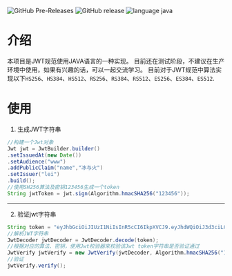 ![GitHub Pre-Releases](https://img.shields.io/github/downloads-pre/leijinjun/jwt-lei2j/0.9.0/total.svg?color=%2349C31B)
![GitHub release](https://img.shields.io/github/release-pre/leijinjun/jwt-lei2j.svg?color=%231182C3)
![language java](https://img.shields.io/badge/language-java-be864f.svg)
# 介绍
本项目是JWT规范使用JAVA语言的一种实现。
目前还在测试阶段，不建议在生产环境中使用，如果有兴趣的话，可以一起交流学习。
目前对于JWT规范中算法实现以下`HS256`、`HS384`、`HS512`、`RS256`、`RS384`、`RS512`、`ES256`、`ES384`、`ES512`.
# 使用
1. 生成JWT字符串
``` java 
//构建一个Jwt对象
Jwt jwt = JwtBuilder.builder()
.setIssuedAt(new Date())
.setAudience("www")
.addPublicClaim("name","冰与火")
.setIssuer("lei")
.build(); 
//使用SH256算法及密钥123456生成一个token
String jwtToken = jwt.sign(Algorithm.hmacSHA256("123456"));
```
---
2. 验证jwt字符串
``` java
String token = "eyJhbGciOiJIUzI1NiIsInR5cCI6IkpXVCJ9.eyJhdWQiOiJ3d3ciLCJuYW1lIjoi5Yaw5LiO54GrIiwiaXNzIjoibGVpIiwiaWF0IjoxNTYzODkyOTkyMDQxfQ.8oG70bSpQtJhQdH3yaf8XD4sMhQfIo73RE_0OkeSRMQ";
//解析JWT字符串
JwtDecoder jwtDecoder = JwtDecoder.decode(token);
//根据对应的算法、密钥，使用Jwt校验器来校验该Jwt token字符串是否验证通过
JwtVerify jwtVerify = new JwtVerify(jwtDecoder, Algorithm.hmacSHA256("123456"),new DefaultJwtClaimsValidator());
//验证
jwtVerify.verify();
```

